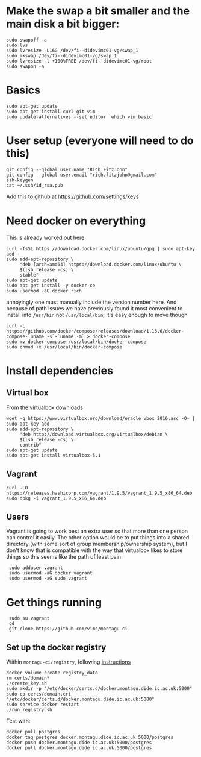 # Make the swap a bit smaller and the main disk a bit bigger:

    sudo swapoff -a
    sudo lvs
    sudo lvresize -L16G /dev/fi--didevimc01-vg/swap_1
    sudo mkswap /dev/fi--didevimc01-vg/swap_1
    sudo lvresize -l +100%FREE /dev/fi--didevimc01-vg/root
    sudo swapon -a

# Basics

    sudo apt-get update
    sudo apt-get install curl git vim
    sudo update-alternatives --set editor `which vim.basic`

# User setup (everyone will need to do this)

    git config --global user.name "Rich FitzJohn"
    git config --global user.email "rich.fitzjohn@gmail.com"
    ssh-keygen
    cat ~/.ssh/id_rsa.pub

Add this to github at https://github.com/settings/keys

# Need docker on everything

This is already worked out [here](https://github.com/vimc/montagu-ci/blob/master/provision/setup-docker.sh)

    curl -fsSL https://download.docker.com/linux/ubuntu/gpg | sudo apt-key add -
    sudo add-apt-repository \
         "deb [arch=amd64] https://download.docker.com/linux/ubuntu \
         $(lsb_release -cs) \
         stable"
    sudo apt-get update
    sudo apt-get install -y docker-ce
    sudo usermod -aG docker rich

annoyingly one must manually include the version number here.  And because of path issues we have previously found it most convenient to install into `/usr/bin` not `/usr/local/bin`; it's easy enough to move though

    curl -L https://github.com/docker/compose/releases/download/1.13.0/docker-compose-`uname -s`-`uname -m` > docker-compose
    sudo mv docker-compose /usr/local/bin/docker-compose
    sudo chmod +x /usr/local/bin/docker-compose

# Install dependencies

## Virtual box

From [the virtualbox downloads](https://www.virtualbox.org/wiki/Linux_Downloads)

    wget -q https://www.virtualbox.org/download/oracle_vbox_2016.asc -O- | sudo apt-key add -
    sudo add-apt-repository \
         "deb http://download.virtualbox.org/virtualbox/debian \
         $(lsb_release -cs) \
         contrib"
    sudo apt-get update
    sudo apt-get install virtualbox-5.1

## Vagrant

    curl -LO https://releases.hashicorp.com/vagrant/1.9.5/vagrant_1.9.5_x86_64.deb
    sudo dpkg -i vagrant_1.9.5_x86_64.deb

## Users

Vagrant is going to work best an extra user so that more than one person can control it easily.  The other option would be to put things into a shared directory (with some sort of group membership/ownership system), but I don't know that is compatible with the way that virtualbox likes to store things so this seems like the path of least pain

     sudo adduser vagrant
     sudo usermod -aG docker vagrant
     sudo usermod -aG sudo vagrant

# Get things running

     sudo su vagrant
     cd
     git clone https://github.com/vimc/montagu-ci

## Set up the docker registry

Within `montagu-ci/registry`, following [instructions](https://github.com/vimc/montagu-ci#docker-registry)

    docker volume create registry_data
    rm certs/domain*
    ./create_key.sh
    sudo mkdir -p "/etc/docker/certs.d/docker.montagu.dide.ic.ac.uk:5000"
    sudo cp certs/domain.crt "/etc/docker/certs.d/docker.montagu.dide.ic.ac.uk:5000"
    sudo service docker restart
    ./run_registry.sh

Test with:

    docker pull postgres
    docker tag postgres docker.montagu.dide.ic.ac.uk:5000/postgres
    docker push docker.montagu.dide.ic.ac.uk:5000/postgres
    docker pull docker.montagu.dide.ic.ac.uk:5000/postgres
